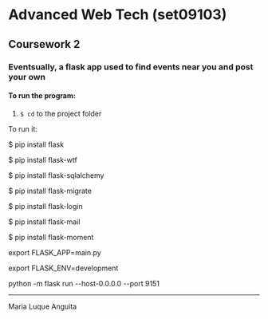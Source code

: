 # Advanced Web Tech (set09103)

## Coursework 2

### Eventsually, a flask app used to find events near you and post your own

#### To run the program:

1. ``` $ cd ``` to the project folder

To run it:

$ pip install flask

$ pip install flask-wtf

$ pip install flask-sqlalchemy

$ pip install flask-migrate

$ pip install flask-login

$ pip install flask-mail

$ pip install flask-moment

export FLASK_APP=main.py

export FLASK_ENV=development

python -m flask run --host-0.0.0.0 --port 9151

---------------------------------
Maria Luque Anguita
